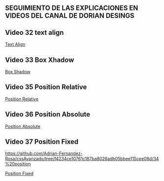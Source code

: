 ## SEGUIMIENTO DE LAS EXPLICACIONES EN VIDEOS DEL CANAL DE DORIAN DESINGS



## Video 32 text align

<a href="https://github.com/Adrian-Fernandez-Rosa/cssAvanzado/tree/master/32%20text%20align" 
 target="_blank"> Text Align </a></h3>

## Video 33 Box Xhadow

<a href="https://github.com/Adrian-Fernandez-Rosa/cssAvanzado/tree/master/33%20box%20shadow" 
 target="_blank">Box Shadow </a>
 
 
 ## Video 35 Position Relative
 
 
 
 
<a href="https://github.com/Adrian-Fernandez-Rosa/cssAvanzado/tree/3662afaa93edee8bc9d29d51a9c83334903f5fc7/34%20position" 
 target="_blank">Position Relative</a>


## Video 36 Position Absolute


<a href="https://github.com/Adrian-Fernandez-Rosa/cssAvanzado/tree/1d9216b75453ca74f3c5a98afc8cf15d6f24ef33/34%20position" 
 target="_blank">Position Absolute</a>


## Video 37 Position Fixed

https://github.com/Adrian-Fernandez-Rosa/cssAvanzado/tree/f4234ce10761c187ba8026adb05bbee115cee08d/34%20position

<a href="https://github.com/Adrian-Fernandez-Rosa/cssAvanzado/tree/f4234ce10761c187ba8026adb05bbee115cee08d/34%20position" 
 target="_blank">Position Fixed</a>
